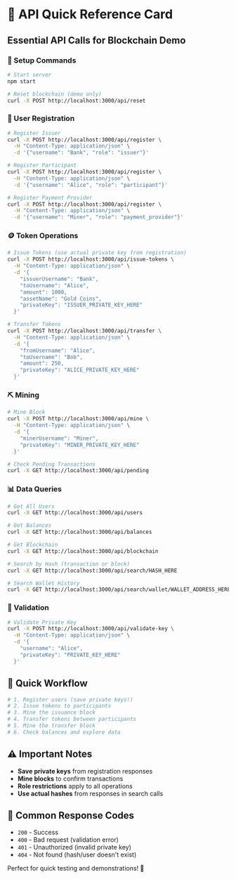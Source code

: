 # 🚀 API Quick Reference Card

## Essential API Calls for Blockchain Demo

### 🔧 Setup Commands

```bash
# Start server
npm start

# Reset blockchain (demo only)
curl -X POST http://localhost:3000/api/reset
```

### 👤 User Registration

```bash
# Register Issuer
curl -X POST http://localhost:3000/api/register \
  -H "Content-Type: application/json" \
  -d '{"username": "Bank", "role": "issuer"}'

# Register Participant  
curl -X POST http://localhost:3000/api/register \
  -H "Content-Type: application/json" \
  -d '{"username": "Alice", "role": "participant"}'

# Register Payment Provider
curl -X POST http://localhost:3000/api/register \
  -H "Content-Type: application/json" \
  -d '{"username": "Miner", "role": "payment_provider"}'
```

### 🪙 Token Operations

```bash
# Issue Tokens (use actual private key from registration)
curl -X POST http://localhost:3000/api/issue-tokens \
  -H "Content-Type: application/json" \
  -d '{
    "issuerUsername": "Bank",
    "toUsername": "Alice", 
    "amount": 1000,
    "assetName": "Gold Coins",
    "privateKey": "ISSUER_PRIVATE_KEY_HERE"
  }'

# Transfer Tokens
curl -X POST http://localhost:3000/api/transfer \
  -H "Content-Type: application/json" \
  -d '{
    "fromUsername": "Alice",
    "toUsername": "Bob",
    "amount": 250,
    "privateKey": "ALICE_PRIVATE_KEY_HERE"
  }'
```

### ⛏️ Mining

```bash
# Mine Block
curl -X POST http://localhost:3000/api/mine \
  -H "Content-Type: application/json" \
  -d '{
    "minerUsername": "Miner",
    "privateKey": "MINER_PRIVATE_KEY_HERE"
  }'

# Check Pending Transactions
curl -X GET http://localhost:3000/api/pending
```

### 📊 Data Queries

```bash
# Get All Users
curl -X GET http://localhost:3000/api/users

# Get Balances
curl -X GET http://localhost:3000/api/balances

# Get Blockchain
curl -X GET http://localhost:3000/api/blockchain

# Search by Hash (transaction or block)
curl -X GET http://localhost:3000/api/search/HASH_HERE

# Search Wallet History
curl -X GET http://localhost:3000/api/search/wallet/WALLET_ADDRESS_HERE
```

### 🔐 Validation

```bash
# Validate Private Key
curl -X POST http://localhost:3000/api/validate-key \
  -H "Content-Type: application/json" \
  -d '{
    "username": "Alice",
    "privateKey": "PRIVATE_KEY_HERE"
  }'
```

## 📝 Quick Workflow

```bash
# 1. Register users (save private keys!)
# 2. Issue tokens to participants
# 3. Mine the issuance block
# 4. Transfer tokens between participants  
# 5. Mine the transfer block
# 6. Check balances and explore data
```

## ⚠️ Important Notes

- **Save private keys** from registration responses
- **Mine blocks** to confirm transactions
- **Role restrictions** apply to all operations
- **Use actual hashes** from responses in search calls

## 🎯 Common Response Codes

- `200` - Success
- `400` - Bad request (validation error)
- `401` - Unauthorized (invalid private key)
- `404` - Not found (hash/user doesn't exist)

Perfect for quick testing and demonstrations! 🚀
